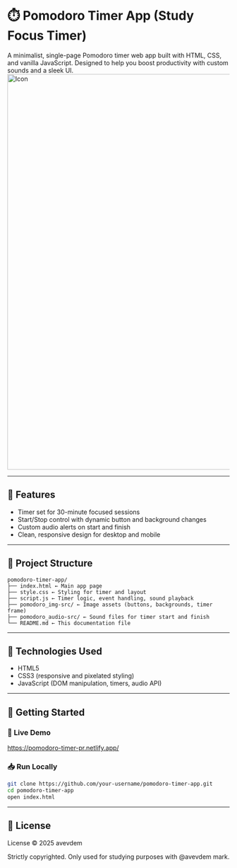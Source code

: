 # ⏱️ Pomodoro Timer App (Study Focus Timer)

A minimalist, single-page Pomodoro timer web app built with HTML, CSS, and vanilla JavaScript. Designed to help you boost productivity with custom sounds and a sleek UI.
<img width="1011" height="894" alt="Icon" src="https://github.com/user-attachments/assets/6b65ff6f-bb9f-480a-b912-a84b90c35d40" />

---

## 🌟 Features

- Timer set for 30-minute focused sessions  
- Start/Stop control with dynamic button and background changes  
- Custom audio alerts on start and finish  
- Clean, responsive design for desktop and mobile  

---

## 📁 Project Structure
```
pomodoro-timer-app/
├── index.html ← Main app page
├── style.css ← Styling for timer and layout
├── script.js ← Timer logic, event handling, sound playback
├── pomodoro_img-src/ ← Image assets (buttons, backgrounds, timer frame)
├── pomodoro_audio-src/ ← Sound files for timer start and finish
└── README.md ← This documentation file
```

---

## 🔧 Technologies Used

- HTML5  
- CSS3 (responsive and pixelated styling)  
- JavaScript (DOM manipulation, timers, audio API)  

---

## 🚀 Getting Started

### 📌 Live Demo  
https://pomodoro-timer-pr.netlify.app/

### 📥 Run Locally

```bash
git clone https://github.com/your-username/pomodoro-timer-app.git
cd pomodoro-timer-app
open index.html
```
---

## 📝 License
License © 2025 avevdem

Strictly copyrighted. Only used for studying purposes with @avevdem mark.
